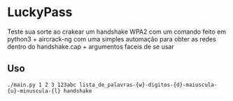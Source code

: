 # LuckyPass
Teste sua sorte ao crakear um handshake WPA2 com um comando feito em python3 + aircrack-ng com uma simples automação
para obter as redes dentro do handshake.cap + argumentos faceis de se usar

## Uso

    ./main.py 1 2 3 123abc lista_de_palavras-{w}-digitos-{d}-maiuscula-{u}-minuscula-{l} handshake
